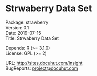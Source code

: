 # Strwaberry Data Set


Package: strawberry  
Version: 0.1  
Date: 2019-07-15  
Title: Strwaberry Data Set

Depends: R (>= 3.1.0)  
License: GPL (>= 2)

URL: http://sites.docuhut.com/insight  
BugReports: project@docuhut.com
